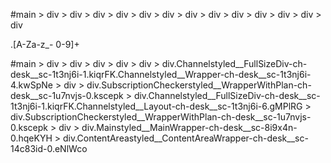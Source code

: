 #main > div > div > div > div > div > div > div > div > div > div > div > div > div


\.[A-Za-z_\- 0-9]+

#main > div > div > div > div > div > div.Channelstyled__FullSizeDiv-ch-desk__sc-1t3nj6i-1.kiqrFK.Channelstyled__Wrapper-ch-desk__sc-1t3nj6i-4.kwSpNe > div > div.SubscriptionCheckerstyled__WrapperWithPlan-ch-desk__sc-1u7nvjs-0.kscepk > div.Channelstyled__FullSizeDiv-ch-desk__sc-1t3nj6i-1.kiqrFK.Channelstyled__Layout-ch-desk__sc-1t3nj6i-6.gMPlRG > div.SubscriptionCheckerstyled__WrapperWithPlan-ch-desk__sc-1u7nvjs-0.kscepk > div > div.Mainstyled__MainWrapper-ch-desk__sc-8i9x4n-0.hqeKYH > div.ContentAreastyled__ContentAreaWrapper-ch-desk__sc-14c83id-0.eNlWco